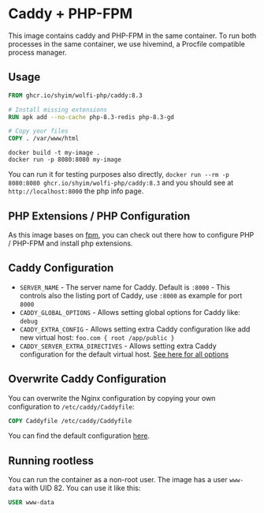 # Caddy + PHP-FPM

This image contains caddy and PHP-FPM in the same container. To run both processes in the same container, we use hivemind, a Procfile compatible process manager.

## Usage

```dockerfile
FROM ghcr.io/shyim/wolfi-php/caddy:8.3

# Install missing extensions
RUN apk add --no-cache php-8.3-redis php-8.3-gd

# Copy your files
COPY . /var/www/html
```

```shell
docker build -t my-image .
docker run -p 8080:8080 my-image
```

You can run it for testing purposes also directly, `docker run --rm -p 8080:8080 ghcr.io/shyim/wolfi-php/caddy:8.3` and you should see at `http://localhost:8000` the php info page.

## PHP Extensions / PHP Configuration

As this image bases on [fpm](../fpm/), you can check out there how to configure PHP / PHP-FPM and install php extensions.

## Caddy Configuration

- `SERVER_NAME` - The server name for Caddy. Default is `:8000` - This controls also the listing port of Caddy, use `:8000` as example for port `8000`
- `CADDY_GLOBAL_OPTIONS` - Allows setting global options for Caddy like: `debug`
- `CADDY_EXTRA_CONFIG` - Allows setting extra Caddy configuration like add new virtual host: `foo.com { root /app/public }`
- `CADDY_SERVER_EXTRA_DIRECTIVES` - Allows setting extra Caddy configuration for the default virtual host. [See here for all options](https://caddyserver.com/docs/caddyfile/directives)

## Overwrite Caddy Configuration

You can overwrite the Nginx configuration by copying your own configuration to `/etc/caddy/Caddyfile`:

```dockerfile
COPY Caddyfile /etc/caddy/Caddyfile
```

You can find the default configuration [here](./rootfs/etc/caddy/Caddyfile).

## Running rootless

You can run the container as a non-root user. The image has a user `www-data` with UID 82. You can use it like this:

```dockerfile
USER www-data
```
